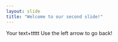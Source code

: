 ```yaml
---
layout: slide
title: "Welcome to our second slide!"
---
```

Your text+ttttt
Use the left arrow to go back!
